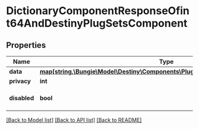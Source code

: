 # DictionaryComponentResponseOfint64AndDestinyPlugSetsComponent

## Properties
Name | Type | Description | Notes
------------ | ------------- | ------------- | -------------
**data** | [**map[string,\Bungie\Model\Destiny\Components\PlugSets\DestinyPlugSetsComponent]**](DestinyPlugSetsComponent.md) |  | [optional] 
**privacy** | **int** |  | [optional] 
**disabled** | **bool** | If true, this component is disabled. | [optional] 

[[Back to Model list]](../README.md#documentation-for-models) [[Back to API list]](../README.md#documentation-for-api-endpoints) [[Back to README]](../README.md)


